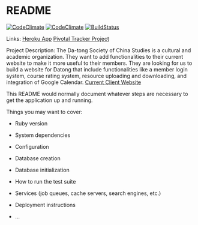 # README
[![CodeClimate](https://codeclimate.com/github/team-datong/Datong/badges/gpa.svg)](https://codeclimate.com/github/team-datong/Datong)
[![CodeClimate](https://codeclimate.com/github/rails/rails/badges/gpa.svg)](https://codeclimate.com/github/team-datong/Datong)
[![BuildStatus](https://travis-ci.org/team-datong/Datong.svg?branch=master)](https://travis-ci.org/team-datong/Datong)

Links:
[Heroku App]()
[Pivotal Tracker Project](https://www.pivotaltracker.com/n/projects/1879399)



Project Description:
The Da-tong Society of China Studies is a cultural and academic organization. They want to add functionalities to their current website to make it more useful to their members.
They are looking for us to build a website for Datong that include functionalities like a member login system, course rating system, resource uploading and downloading, and integration of Google Calendar.
[Current Client Website](https://datong.berkeley.edu/)



This README would normally document whatever steps are necessary to get the
application up and running.

Things you may want to cover:

* Ruby version

* System dependencies

* Configuration

* Database creation

* Database initialization

* How to run the test suite

* Services (job queues, cache servers, search engines, etc.)

* Deployment instructions

* ...
